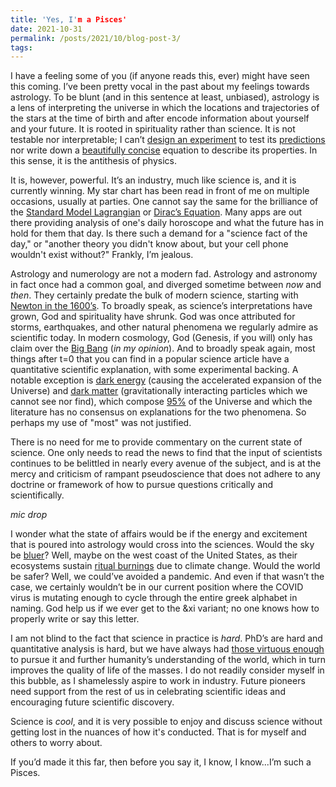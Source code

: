 ```yaml
---
title: 'Yes, I'm a Pisces'
date: 2021-10-31
permalink: /posts/2021/10/blog-post-3/
tags:
---
```

I have a feeling some of you (if anyone reads this, ever) might have seen this coming. I’ve been pretty vocal in the past about my feelings towards astrology. To be blunt (and in this sentence at least, unbiased), astrology is a lens of interpreting the universe in which the locations and trajectories of the stars at the time of birth and after encode information about yourself and your future. It is rooted in spirituality rather than science. It is not testable nor interpretable; I can’t [design an experiment](https://home.cern/science/accelerators/large-hadron-collider) to test its [predictions](https://home.cern/science/physics/higgs-boson) nor write down a [beautifully concise](https://en.wikipedia.org/wiki/Mass–energy_equivalence) equation to describe its properties. In this sense, it is the antithesis of physics.  

It is, however, powerful. It’s an industry, much like science is, and it is currently winning. My star chart has been read in front of me on multiple occasions, usually at parties. One cannot say the same for the brilliance of the [Standard Model Lagrangian](https://www.symmetrymagazine.org/article/the-deconstructed-standard-model-equation) or [Dirac’s Equation](https://en.wikipedia.org/wiki/Dirac_equation). Many apps are out there providing analysis of one's daily horoscope and what the future has in hold for them that day. Is there such a demand for a "science fact of the day," or "another theory you didn't know about, but your cell phone wouldn't exist without?" Frankly, I’m jealous.

Astrology and numerology are not a modern fad.  Astrology and astronomy in fact once had a common goal, and diverged sometime between *now* and *then*.  They certainly predate the bulk of modern science, starting with [Newton in the 1600’s](https://www.washingtonpost.com/history/2020/03/12/during-pandemic-isaac-newton-had-work-home-too-he-used-time-wisely/). To broadly speak, as science’s interpretations have grown, God and spirituality have shrunk. God was once attributed for storms, earthquakes, and other natural phenomena we regularly admire as scientific today. In modern cosmology, God (Genesis, if you will) only has claim over the [Big Bang](https://en.wikipedia.org/wiki/Big_Bang_nucleosynthesis) (*in my opinion*). And to broadly speak again, most things after t=0 that you can find in a popular science article have a quantitative scientific explanation, with some experimental backing. A notable exception is [dark energy](https://en.wikipedia.org/wiki/Dark_energy) (causing the accelerated expansion of the Universe) and [dark matter](https://en.wikipedia.org/wiki/Vera_Rubin) (gravitationally interacting particles which we cannot see nor find), which compose [95%](https://wmap.gsfc.nasa.gov/universe/uni_matter.html) of the Universe and which the literature has no consensus on explanations for the two phenomena. So perhaps my use of "most" was not justified.

There is no need for me to provide commentary on the current state of science. One only needs to read the news to find that the input of scientists continues to be belittled in nearly every avenue of the subject, and is at the mercy and criticism of rampant pseudoscience that does not adhere to any doctrine or framework of how to pursue questions critically and scientifically.

*mic drop*

I wonder what the state of affairs would be if the energy and excitement that is poured into astrology would cross into the sciences. Would the sky be [bluer](https://spaceplace.nasa.gov/blue-sky/en/)? Well, maybe on the west coast of the United States, as their ecosystems sustain [ritual burnings](https://www.nytimes.com/interactive/2021/us/wildfires-air-quality-tracker.html) due to climate change. Would the world be safer? Well, we could’ve avoided a pandemic. And even if that wasn’t the case, we certainly wouldn’t be in our current position where the COVID virus is mutating enough to cycle through the entire greek alphabet in naming. God help us if we ever get to the &xi variant; no one knows how to properly write or say this letter.

I am not blind to the fact that science in practice is *hard*. PhD’s are hard and quantitative analysis is hard, but we have always had [those virtuous enough](https://en.wikipedia.org/wiki/Marie_Curie) to pursue it and further humanity’s understanding of the world, which in turn improves the quality of life of the masses. I do not readily consider myself in this bubble, as I shamelessly aspire to work in industry. Future pioneers need support from the rest of us in celebrating scientific ideas and encouraging future scientific discovery.

Science is *cool*, and it is very possible to enjoy and discuss science without getting lost in the nuances of how it's conducted. That is for myself and others to worry about.

If you’d made it this far, then before you say it, I know, I know...I’m such a Pisces.
